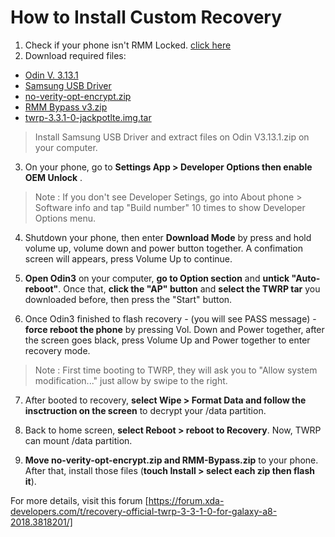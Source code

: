 # How to Install Custom Recovery

1. Check if your phone isn't RMM Locked. [click here](https://forum.xda-developers.com/galaxy-a8-2018/samsung-galaxy-a8-2018-guides-news--discussion/guide-root-install-twrp-samsung-january-t3760975)
2. Download required files:
- [Odin V. 3.13.1](https://dl.sammobile.com/Odin3-v3.13.1.zip)
- [Samsung USB Driver](https://samfw.com/Odin/SAMSUNG_USB_Driver_for_Mobile_Phones.zip)
- [no-verity-opt-encrypt.zip](https://web.archive.org/web/20180212160648/https://build.nethunter.com/android-tools/no-verity-opt-encrypt/no-verity-opt-encrypt-6.0.zip)
- [RMM Bypass v3.zip](Files/RMM_Bypass_v3_corsicanu.zip)
- [twrp-3.3.1-0-jackpotlte.img.tar](https://eu.dl.twrp.me/jackpotlte/twrp-3.3.1-0-jackpotlte.img.tar.html)
> Install Samsung USB Driver and extract files on Odin V3.13.1.zip on your computer. 

3. On your phone, go to **Settings App > Developer Options then enable OEM Unlock** . 
>Note : If you don't see Developer Setings, go into About phone > Software info and tap "Build number" 10 times to show Developer Options menu.

4. Shutdown your phone, then enter **Download Mode** by press and hold volume up, volume down and power button together. A confimation screen will appears, press Volume Up to continue.

5. **Open Odin3** on your computer, **go to Option section** and **untick "Auto-reboot"**. Once that, **click the "AP" button** and **select the TWRP tar** you downloaded before, then press the "Start" button.

6. Once Odin3 finished to flash recovery - (you will see PASS message) - **force reboot the phone** by pressing Vol. Down and Power together, after the screen goes black, press Volume Up and Power together to enter recovery mode.
> Note : First time booting to TWRP, they will ask you to "Allow system modification..." just allow by swipe to the right.

7. After booted to recovery, **select Wipe > Format Data and follow the insctruction on the screen** to decrypt your /data partition.

8. Back to home screen,  **select Reboot > reboot to Recovery**. Now, TWRP can mount /data partition. 

9. **Move no-verity-opt-encrypt.zip and RMM-Bypass.zip** to your phone. After that, install those files (**touch Install > select each zip then flash it**).

For more details,  visit this forum [https://forum.xda-developers.com/t/recovery-official-twrp-3-3-1-0-for-galaxy-a8-2018.3818201/] 
